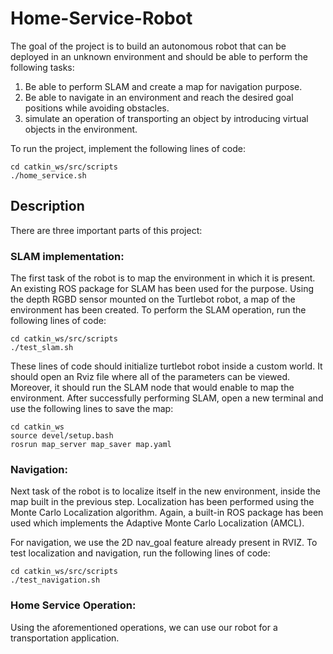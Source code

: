 # Home-Service-Robot

The goal of the project is to build an autonomous robot that can be deployed in an unknown environment and should be able to perform the following tasks:

1. Be able to perform SLAM and create a map for navigation purpose.
2. Be able to navigate in an environment and reach the desired goal positions while avoiding obstacles.
3. simulate an operation of transporting an object by introducing virtual objects in the environment. 

To run the project, implement the following lines of code:

```
cd catkin_ws/src/scripts
./home_service.sh
```

## Description

There are three important parts of this project:

### SLAM implementation:

The first task of the robot is to map the environment in which it is present. An existing ROS package for SLAM has been used for the purpose. Using the depth RGBD sensor mounted on the Turtlebot robot, a map of the environment has been created. To perform the SLAM operation, run the following lines of code:

```
cd catkin_ws/src/scripts
./test_slam.sh
```
These lines of code should initialize turtlebot robot inside a custom world. It should open an Rviz file where all of the parameters can be viewed. Moreover, it should run the SLAM node that would enable to map the environment. After successfully performing SLAM, open a new terminal and use the following lines to save the map:

```
cd catkin_ws
source devel/setup.bash
rosrun map_server map_saver map.yaml
```

### Navigation:

Next task of the robot is to localize itself in the new environment, inside the map built in the previous step. Localization has been performed using the Monte Carlo Localization algorithm. Again, a built-in ROS package has been used which implements the Adaptive Monte Carlo Localization (AMCL). 

For navigation, we use the 2D nav_goal feature already present in RVIZ. To test localization and navigation, run the following lines of code:
```
cd catkin_ws/src/scripts
./test_navigation.sh
```

### Home Service Operation: 

Using the aforementioned operations, we can use our robot for a transportation application. 


